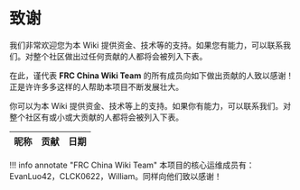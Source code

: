# 致谢

我们非常欢迎您为本 Wiki 提供资金、技术等的支持。如果您有能力，可以联系我们。对整个社区做出过任何贡献的人都将会被列入下表。

在此，谨代表 **FRC China Wiki Team** 的所有成员向如下做出贡献的人致以感谢！正是许许多多这样的人帮助本项目不断发展壮大。

你可以为本 Wiki 提供资金、技术等上的支持。如果你有能力，可以联系我们。对整个社区有或小或大贡献的人都将会被列入下表。

| 昵称  | 贡献  | 日期  |
|-----|-----|-----|

!!! info annotate "FRC China Wiki Team"
    本项目的核心运维成员有：EvanLuo42，CLCK0622，William。同样向他们致以感谢！
